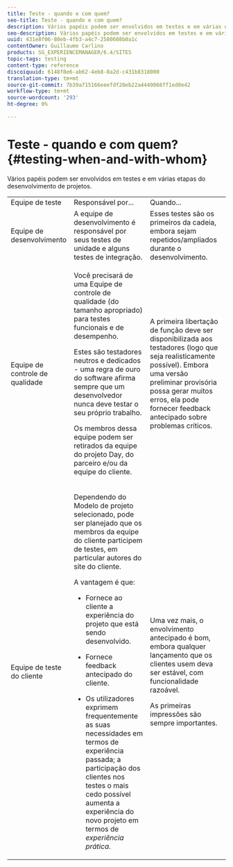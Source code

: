 ```yaml
---
title: Teste - quando e com quem?
seo-title: Teste - quando e com quem?
description: Vários papéis podem ser envolvidos em testes e em várias etapas do desenvolvimento de projetos
seo-description: Vários papéis podem ser envolvidos em testes e em várias etapas do desenvolvimento de projetos
uuid: 431e8f06-80eb-4fb3-a4c7-2580608b0a1c
contentOwner: Guillaume Carlino
products: SG_EXPERIENCEMANAGER/6.4/SITES
topic-tags: testing
content-type: reference
discoiquuid: 6148f8e6-ab62-4eb8-8a2d-c431b8318000
translation-type: tm+mt
source-git-commit: 7b39a715166eeefdf20eb22a4449068ff1ed0e42
workflow-type: tm+mt
source-wordcount: '293'
ht-degree: 0%

---
```



# Teste - quando e com quem?{#testing-when-and-with-whom}

Vários papéis podem ser envolvidos em testes e em várias etapas do desenvolvimento de projetos.

<table> 
 <tbody> 
  <tr> 
   <td>Equipe de teste</td> 
   <td>Responsável por... </td> 
   <td>Quando...</td> 
  </tr> 
  <tr> 
   <td>Equipe de desenvolvimento</td> 
   <td>A equipe de desenvolvimento é responsável por seus testes de unidade e alguns testes de integração.</td> 
   <td>Esses testes são os primeiros da cadeia, embora sejam repetidos/ampliados durante o desenvolvimento.</td> 
  </tr> 
  <tr> 
   <td>Equipe de controle de qualidade</td> 
   <td><p>Você precisará de uma Equipe de controle de qualidade (do tamanho apropriado) para testes funcionais e de desempenho.</p> <p>Estes são testadores neutros e dedicados - uma regra de ouro do software afirma sempre que um desenvolvedor nunca deve testar o seu próprio trabalho.</p> <p>Os membros dessa equipe podem ser retirados da equipe do projeto Day, do parceiro e/ou da equipe do cliente.</p> </td> 
   <td><p>A primeira libertação de função deve ser disponibilizada aos testadores (logo que seja realisticamente possível). Embora uma versão preliminar provisória possa gerar muitos erros, ela pode fornecer feedback antecipado sobre problemas críticos.</p> </td> 
  </tr> 
  <tr> 
   <td>Equipe de teste do cliente</td> 
   <td><p>Dependendo do Modelo de projeto selecionado, pode ser planejado que os membros da equipe do cliente participem de testes, em particular autores do site do cliente.</p> <p>A vantagem é que:</p> 
    <ul> 
     <li><p>Fornece ao cliente a experiência do projeto que está sendo desenvolvido.</p> </li> 
     <li><p>Fornece feedback antecipado do cliente.</p> </li> 
     <li><p>Os utilizadores exprimem frequentemente as suas necessidades em termos de experiência passada; a participação dos clientes nos testes o mais cedo possível aumenta a experiência do novo projeto em termos de <i>experiência prática</i>.</p> </li> 
    </ul> </td> 
   <td><p>Uma vez mais, o envolvimento antecipado é bom, embora qualquer lançamento que os clientes usem deva ser estável, com funcionalidade razoável.</p> <p>As primeiras impressões são sempre importantes.</p> </td> 
  </tr> 
 </tbody> 
</table>

